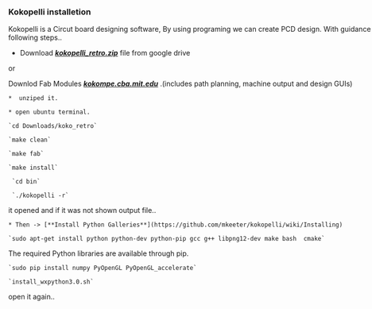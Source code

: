<div style="width:1000px;">


### Kokopelli installetion


Kokopelli is a Circut board designing software, By using programing we can create PCD design. With guidance of francisico and Github we intastaled following steps..

* Download [***kokopelli_retro.zip***](https://drive.google.com/folderview?id=0BzRX0YoH0d4OaHYxS3luS3pnVDg&usp=sharing&tid=0BzRX0YoH0d4OcjJSRTN6dW8wTms) file from google drive

or

  Downlod  Fab Modules ***[kokompe.cba.mit.edu](http://kokompe.cba.mit.edu/fab_src.zip)*** .(includes path planning, machine output and design GUIs)
  
    *  unziped it.

    * open ubuntu terminal.

    `cd Downloads/koko_retro`

    `make clean`

    `make fab`
    
    `make install`

     `cd bin`

     `./kokopelli -r`  

it opened and if it was not shown output file..

    * Then -> [**Install Python Galleries**](https://github.com/mkeeter/kokopelli/wiki/Installing)

    `sudo apt-get install python python-dev python-pip gcc g++ libpng12-dev make bash  cmake`

The required Python libraries are available through pip.

    `sudo pip install numpy PyOpenGL PyOpenGL_accelerate`
    
    `install_wxpython3.0.sh`

open it again..




</div>
